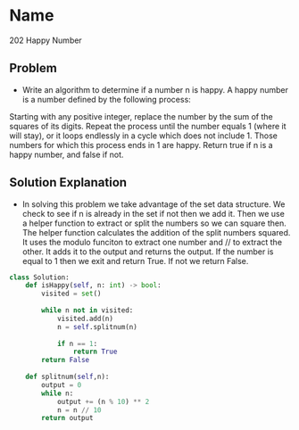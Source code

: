 # Name

202 Happy Number

## Problem

* Write an algorithm to determine if a number n is happy. A happy number is a number defined by the following process:

Starting with any positive integer, replace the number by the sum of the squares of its digits.
Repeat the process until the number equals 1 (where it will stay), or it loops endlessly in a cycle which does not include 1.
Those numbers for which this process ends in 1 are happy.
Return true if n is a happy number, and false if not.


## Solution Explanation

* In solving this problem we take advantage of the set data structure. We check to see if n is already in the set if not then we add it. Then we use a helper function to extract or split the numbers so we can square then. The helper function calculates the addition of the split numbers squared. It uses the modulo funciton to extract one number and // to extract the other. It adds it to the output and returns the output. If the number is equal to 1 then we exit and return True. If not we return False. 

```python
class Solution:
    def isHappy(self, n: int) -> bool:
        visited = set()
        
        while n not in visited:
            visited.add(n)
            n = self.splitnum(n)
            
            if n == 1:
                return True
        return False
    
    def splitnum(self,n):
        output = 0
        while n:
            output += (n % 10) ** 2
            n = n // 10
        return output

```